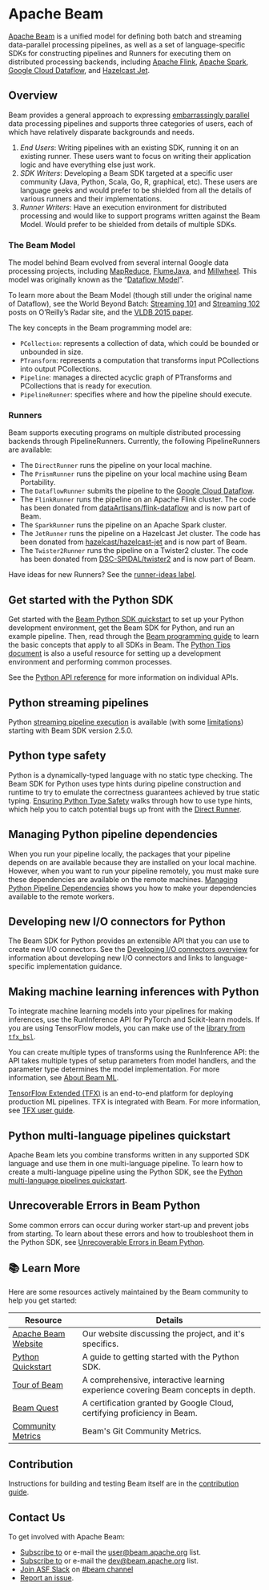 # Apache Beam

[Apache Beam](http://beam.apache.org/) is a unified model for defining both batch and streaming data-parallel processing pipelines, as well as a set of language-specific SDKs for constructing pipelines and Runners for executing them on distributed processing backends, including [Apache Flink](http://flink.apache.org/), [Apache Spark](http://spark.apache.org/), [Google Cloud Dataflow](http://cloud.google.com/dataflow/), and [Hazelcast Jet](https://jet.hazelcast.org/).


## Overview

Beam provides a general approach to expressing [embarrassingly parallel](https://en.wikipedia.org/wiki/Embarrassingly_parallel) data processing pipelines and supports three categories of users, each of which have relatively disparate backgrounds and needs.

1. _End Users_: Writing pipelines with an existing SDK, running it on an existing runner. These users want to focus on writing their application logic and have everything else just work.
2. _SDK Writers_: Developing a Beam SDK targeted at a specific user community (Java, Python, Scala, Go, R, graphical, etc). These users are language geeks and would prefer to be shielded from all the details of various runners and their implementations.
3. _Runner Writers_: Have an execution environment for distributed processing and would like to support programs written against the Beam Model. Would prefer to be shielded from details of multiple SDKs.


### The Beam Model

The model behind Beam evolved from several internal Google data processing projects, including [MapReduce](http://research.google.com/archive/mapreduce.html), [FlumeJava](http://research.google.com/pubs/pub35650.html), and [Millwheel](http://research.google.com/pubs/pub41378.html). This model was originally known as the “[Dataflow Model](http://www.vldb.org/pvldb/vol8/p1792-Akidau.pdf)”.

To learn more about the Beam Model (though still under the original name of Dataflow), see the World Beyond Batch: [Streaming 101](https://www.oreilly.com/ideas/the-world-beyond-batch-streaming-101) and [Streaming 102](https://www.oreilly.com/ideas/the-world-beyond-batch-streaming-102) posts on O’Reilly’s Radar site, and the [VLDB 2015 paper](http://www.vldb.org/pvldb/vol8/p1792-Akidau.pdf).

The key concepts in the Beam programming model are:

* `PCollection`: represents a collection of data, which could be bounded or unbounded in size.
* `PTransform`: represents a computation that transforms input PCollections into output PCollections.
* `Pipeline`: manages a directed acyclic graph of PTransforms and PCollections that is ready for execution.
* `PipelineRunner`: specifies where and how the pipeline should execute.

### Runners

Beam supports executing programs on multiple distributed processing backends through PipelineRunners. Currently, the following PipelineRunners are available:

- The `DirectRunner` runs the pipeline on your local machine.
- The `PrismRunner` runs the pipeline on your local machine using Beam Portability.
- The `DataflowRunner` submits the pipeline to the [Google Cloud Dataflow](http://cloud.google.com/dataflow/).
- The `FlinkRunner` runs the pipeline on an Apache Flink cluster. The code has been donated from [dataArtisans/flink-dataflow](https://github.com/dataArtisans/flink-dataflow) and is now part of Beam.
- The `SparkRunner` runs the pipeline on an Apache Spark cluster.
- The `JetRunner` runs the pipeline on a Hazelcast Jet cluster. The code has been donated from [hazelcast/hazelcast-jet](https://github.com/hazelcast/hazelcast-jet) and is now part of Beam.
- The `Twister2Runner` runs the pipeline on a Twister2 cluster. The code has been donated from [DSC-SPIDAL/twister2](https://github.com/DSC-SPIDAL/twister2) and is now part of Beam.

Have ideas for new Runners? See the [runner-ideas label](https://github.com/apache/beam/issues?q=is%3Aopen+is%3Aissue+label%3Arunner-ideas).


## Get started with the Python SDK

Get started with the [Beam Python SDK quickstart](/get-started/quickstart-py) to set up your Python development environment, get the Beam SDK for Python, and run an example pipeline. Then, read through the [Beam programming guide](/documentation/programming-guide) to learn the basic concepts that apply to all SDKs in Beam. The [Python Tips document](../../contributor-docs/python-tips.md) is also a useful resource for setting up a development environment and performing common processes.

See the [Python API reference](https://beam.apache.org/releases/pydoc/) for more information on individual APIs.

## Python streaming pipelines

Python [streaming pipeline execution](https://beam.apache.org/documentation/sdks/python-streaming)
is available (with some [limitations](https://beam.apache.org//documentation/sdks/python-streaming/#unsupported-features))
starting with Beam SDK version 2.5.0.

## Python type safety

Python is a dynamically-typed language with no static type checking. The Beam SDK for Python uses type hints during pipeline construction and runtime to try to emulate the correctness guarantees achieved by true static typing. [Ensuring Python Type Safety](https://beam.apache.org/documentation/sdks/python-type-safety) walks through how to use type hints, which help you to catch potential bugs up front with the [Direct Runner](https://beam.apache.org//documentation/runners/direct/).

## Managing Python pipeline dependencies

When you run your pipeline locally, the packages that your pipeline depends on are available because they are installed on your local machine. However, when you want to run your pipeline remotely, you must make sure these dependencies are available on the remote machines. [Managing Python Pipeline Dependencies](https://beam.apache.org/documentation/sdks/python-pipeline-dependencies) shows you how to make your dependencies available to the remote workers.

## Developing new I/O connectors for Python

The Beam SDK for Python provides an extensible API that you can use to create
new I/O connectors. See the [Developing I/O connectors overview](https://beam.apache.org/documentation/io/developing-io-overview)
for information about developing new I/O connectors and links to
language-specific implementation guidance.

## Making machine learning inferences with Python

To integrate machine learning models into your pipelines for making inferences, use the RunInference API for PyTorch and Scikit-learn models. If you are using TensorFlow models, you can make use of the
[library from `tfx_bsl`](https://github.com/tensorflow/tfx-bsl/tree/master/tfx_bsl/beam).

You can create multiple types of transforms using the RunInference API: the API takes multiple types of setup parameters from model handlers, and the parameter type determines the model implementation. For more information,
see [About Beam ML](https://beam.apache.org/documentation/ml/about-ml).

[TensorFlow Extended (TFX)](https://www.tensorflow.org/tfx) is an end-to-end platform for deploying production ML pipelines. TFX is integrated with Beam. For more information, see [TFX user guide](https://www.tensorflow.org/tfx/guide).

## Python multi-language pipelines quickstart

Apache Beam lets you combine transforms written in any supported SDK language and use them in one multi-language pipeline. To learn how to create a multi-language pipeline using the Python SDK, see the [Python multi-language pipelines quickstart](https://beam.apache.org/documentation/sdks/python-multi-language-pipelines).

## Unrecoverable Errors in Beam Python

Some common errors can occur during worker start-up and prevent jobs from starting. To learn about these errors and how to troubleshoot them in the Python SDK, see [Unrecoverable Errors in Beam Python](https://beam.apache.org/documentation/sdks/python-unrecoverable-errors).

## 📚 Learn More

Here are some resources actively maintained by the Beam community to help you get started:
<table>
<thead>
  <tr>
      <th><b>Resource</b></th>
      <th><b>Details</b></th>
  </tr>
</thead>
<tbody>
  <tr>
    <td><a href="https://beam.apache.org" target="_blank" rel="noopener noreferrer">Apache Beam Website</a></td>
    <td>Our website discussing the project, and it's specifics.</td>
  </tr>
  <tr>
    <td><a href="https://beam.apache.org/get-started/quickstart-py" target="_blank" rel="noopener noreferrer">Python Quickstart</a></td>
    <td>A guide to getting started with the Python SDK.</td>
  </tr>
  <tr>
    <td><a href="https://tour.beam.apache.org/" target="_blank" rel="noopener noreferrer">Tour of Beam </a></td>
    <td>A comprehensive, interactive learning experience covering Beam concepts in depth.</td>
  </tr>
  <tr>
    <td><a href="https://www.cloudskillsboost.google/course_templates/724" target="_blank" rel="noopener noreferrer">Beam Quest </a></td>
    <td>A certification granted by Google Cloud, certifying proficiency in Beam.</td>
  </tr>
  <tr>
    <td><a href="https://metrics.beam.apache.org/" target="_blank" rel="noopener noreferrer">Community Metrics </a></td>
    <td>Beam's Git Community Metrics.</td>
  </tr>
</tbody>
</table>


## Contribution

Instructions for building and testing Beam itself
are in the [contribution guide](https://beam.apache.org/contribute).

## Contact Us

To get involved with Apache Beam:

* [Subscribe to](https://beam.apache.org/community/contact-us/#:~:text=Subscribe%20and%20Unsubscribe) or e-mail the [user@beam.apache.org](http://mail-archives.apache.org/mod_mbox/beam-user/) list.
* [Subscribe to](https://beam.apache.org/community/contact-us/#:~:text=Subscribe%20and%20Unsubscribe) or e-mail the [dev@beam.apache.org](http://mail-archives.apache.org/mod_mbox/beam-dev/) list.
* [Join ASF Slack](https://s.apache.org/slack-invite) on [#beam channel](https://s.apache.org/beam-slack-channel)
* [Report an issue](https://github.com/apache/beam/issues/new/choose).
